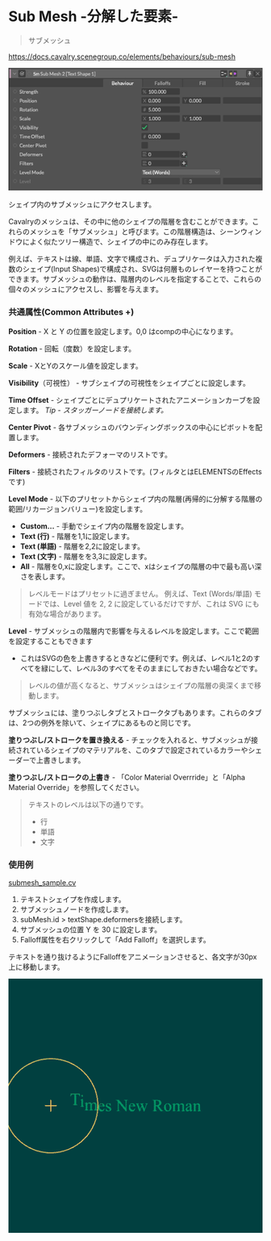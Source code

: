 # Sub Mesh -分解した要素-

> サブメッシュ

https://docs.cavalry.scenegroup.co/elements/behaviours/sub-mesh

![submesh01](submesh.assets/submesh01.png)

シェイプ内のサブメッシュにアクセスします。

Cavalryのメッシュは、その中に他のシェイプの階層を含むことができます。これらのメッシュを「サブメッシュ」と呼びます。この階層構造は、シーンウィンドウによく似たツリー構造で、シェイプの中にのみ存在します。

例えば、テキストは線、単語、文字で構成され、デュプリケータは入力された複数のシェイプ(Input Shapes)で構成され、SVGは何層ものレイヤーを持つことができます。サブメッシュの動作は、階層内のレベルを指定することで、これらの個々のメッシュにアクセスし、影響を与えます。

### 共通属性(Common Attributes +)

**Position** - X と Y の位置を設定します。0,0 はcompの中心になります。

**Rotation** - 回転（度数）を設定します。

**Scale** - XとYのスケール値を設定します。

**Visibility**（可視性） - サブシェイプの可視性をシェイプごとに設定します。

**Time Offset** - シェイプごとにデュプリケートされたアニメーションカーブを設定します。
 *Tip - スタッガーノードを接続します。*

**Center Pivot** - 各サブメッシュのバウンディングボックスの中心にピボットを配置します。

**Deformers** - 接続されたデフォーマのリストです。

**Filters** - 接続されたフィルタのリストです。(フィルタとはELEMENTSのEffectsです)

**Level Mode** - 以下のプリセットからシェイプ内の階層(再帰的に分解する階層の範囲/リカージョンバリュー)を設定します。

- **Custom...** - 手動でシェイプ内の階層を設定します。
- **Text (行)** - 階層を1,1に設定します。
- **Text (単語)** - 階層を2,2に設定します。
- **Text (文字)** - 階層をを3,3に設定します。
- **All** - 階層を0,xに設定します。ここで、xはシェイプの階層の中で最も高い深さを表します。

> レベルモードはプリセットに過ぎません。
> 例えば、Text (Words/単語) モードでは、Level 値を 2, 2 に設定しているだけですが、これは SVG にも有効な場合があります。

**Level** - サブメッシュの階層内で影響を与えるレベルを設定します。ここで範囲を設定することもできます 

- これはSVGの色を上書きするときなどに便利です。例えば、レベル1と2のすべてを緑にして、レベル3のすべてをそのままにしておきたい場合などです。

> レベルの値が高くなると、サブメッシュはシェイプの階層の奥深くまで移動します。

サブメッシュには、塗りつぶしタブとストロークタブもあります。これらのタブは、2つの例外を除いて、シェイプにあるものと同じです。

**塗りつぶし/ストロークを置き換える** - チェックを入れると、サブメッシュが接続されているシェイプのマテリアルを、このタブで設定されているカラーやシェーダーで上書きします。

**塗りつぶし/ストロークの上書き** -  「Color Material Overrride」と「Alpha Material Override」を参照してください。

> テキストのレベルは以下の通りです。
>
> - 行
> - 単語
> - 文字

### 使用例

 [submesh_sample.cv](submesh.assets/submesh_sample.cv) 

1. テキストシェイプを作成します。
2. サブメッシュノードを作成します。
3. subMesh.id > textShape.deformersを接続します。
4. サブメッシュの位置 Y を 30 に設定します。
5. Falloff属性を右クリックして「Add Falloff」を選択します。

テキストを通り抜けるようにFalloffをアニメーションさせると、各文字が30px上に移動します。

![submesh02](submesh.assets/submesh02.gif)